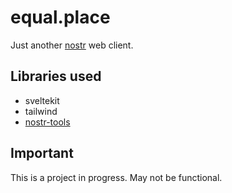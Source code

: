 # equal.place
Just another [nostr](https://github.com/nostr-protocol/nostr) web client.


## Libraries used
- sveltekit
- tailwind
- [nostr-tools](https://github.com/fiatjaf/nostr-tools)


## Important
This is a project in progress. May not be functional.